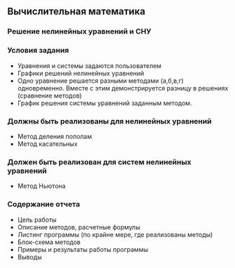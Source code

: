 ## Вычислительная математика
### Решение нелинейных уравнений и СНУ

### Условия задания
* Уравнения и системы задаются пользователем
* Графики решений нелинейных уравнений
* Одно уравнение решается разными методами (a,б,в,г) одновременно. Вместе с этим демонстрируется разницу в решениях (сравнение методов)
* График решения системы уравнений заданным методом.


### Должны быть реализованы для нелинейных уравнений
* Метод деления пополам
* Метод касательных

### Должен быть реализован для систем нелинейных уравнений
* Метод Ньютона


### Содержание отчета
* Цель работы
* Описание методов, расчетные формулы
* Листинг программы (по крайне мере, где реализованы методы)
* Блок-схема методов
* Примеры и результаты работы программы
* Выводы
